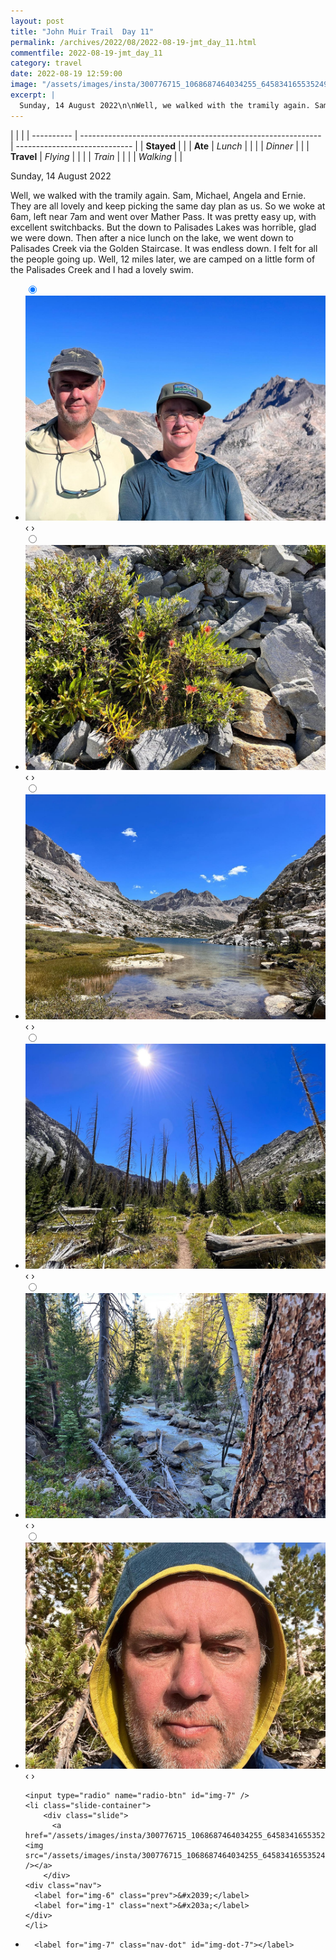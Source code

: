 ```yaml
---
layout: post
title: "John Muir Trail  Day 11"
permalink: /archives/2022/08/2022-08-19-jmt_day_11.html
commentfile: 2022-08-19-jmt_day_11
category: travel
date: 2022-08-19 12:59:00
image: "/assets/images/insta/300776715_1068687464034255_6458341655352498565_n_17936124344344732.jpg"
excerpt: |
  Sunday, 14 August 2022\n\nWell, we walked with the tramily again. Sam,  Michael, Angela and Ernie. They are all lovely and keep picking the same day plan as us. So we woke at 6am, left near 7am and went over Mather Pass. It was pretty easy up, with excellent switchbacks. But the down to Palisades Lakes was horrible, glad we were down. Then after a nice lunch on the lake, we went down to Palisades Creek via the Golden Staircase. It was endless down.  I felt for all the people going up. Well, 12 miles later, we are camped on a little form of the Palisades Creek and I had a lovely swim.
---
```


|            |                                                              |
| ---------- | ------------------------------------------------------------ | ----------------------------- |
| **Stayed** |  |
| **Ate**    | _Lunch_                                                      |          |
|            | _Dinner_                                                     |          |
| **Travel** | _Flying_                                                     |          |
|            | _Train_                                                      |          |
|            | _Walking_                                                    |          |


Sunday, 14 August 2022

Well, we walked with the tramily again. Sam,  Michael, Angela and Ernie. They are all lovely and keep picking the same day plan as us. So we woke at 6am, left near 7am and went over Mather Pass. It was pretty easy up, with excellent switchbacks. But the down to Palisades Lakes was horrible, glad we were down. Then after a nice lunch on the lake, we went down to Palisades Creek via the Golden Staircase. It was endless down.  I felt for all the people going up. Well, 12 miles later, we are camped on a little form of the Palisades Creek and I had a lovely swim.


<ul class="slides">
    <input type="radio" name="radio-btn" id="img-1" checked="checked" />
    <li class="slide-container">
        <div class="slide">
          <a href="/assets/images/insta/300429520_135085432562219_2462645468678383436_n_18252950707099709.jpg"><img src="/assets/images/insta/300429520_135085432562219_2462645468678383436_n_18252950707099709.jpg" /></a>
        </div>
    <div class="nav">
      <label for="img-7" class="prev">&#x2039;</label>
      <label for="img-2" class="next">&#x203a;</label>
    </div>
    </li>
        <input type="radio" name="radio-btn" id="img-2"  />
    <li class="slide-container">
        <div class="slide">
          <a href="/assets/images/insta/300199189_970069191054458_3820841015746808193_n_17947728116127758.jpg"><img src="/assets/images/insta/300199189_970069191054458_3820841015746808193_n_17947728116127758.jpg" /></a>
        </div>
    <div class="nav">
      <label for="img-1" class="prev">&#x2039;</label>
      <label for="img-3" class="next">&#x203a;</label>
    </div>
    </li>
        <input type="radio" name="radio-btn" id="img-3"  />
    <li class="slide-container">
        <div class="slide">
          <a href="/assets/images/insta/299992460_1167557440769968_304498847648469800_n_17960474593804347.jpg"><img src="/assets/images/insta/299992460_1167557440769968_304498847648469800_n_17960474593804347.jpg" /></a>
        </div>
    <div class="nav">
      <label for="img-2" class="prev">&#x2039;</label>
      <label for="img-4" class="next">&#x203a;</label>
    </div>
    </li>
        <input type="radio" name="radio-btn" id="img-4"  />
    <li class="slide-container">
        <div class="slide">
          <a href="/assets/images/insta/299810729_1999706486884450_8527854207091911270_n_17942487809220615.jpg"><img src="/assets/images/insta/299810729_1999706486884450_8527854207091911270_n_17942487809220615.jpg" /></a>
        </div>
    <div class="nav">
      <label for="img-3" class="prev">&#x2039;</label>
      <label for="img-5" class="next">&#x203a;</label>
    </div>
    </li>
        <input type="radio" name="radio-btn" id="img-5"  />
    <li class="slide-container">
        <div class="slide">
          <a href="/assets/images/insta/300147610_156981590267429_1439207012246521528_n_17934929288236296.jpg"><img src="/assets/images/insta/300147610_156981590267429_1439207012246521528_n_17934929288236296.jpg" /></a>
        </div>
    <div class="nav">
      <label for="img-4" class="prev">&#x2039;</label>
      <label for="img-6" class="next">&#x203a;</label>
    </div>
    </li>
        <input type="radio" name="radio-btn" id="img-6"  />
    <li class="slide-container">
        <div class="slide">
          <a href="/assets/images/insta/299912853_1207955233315428_5552158534535270457_n_18051248485343562.jpg"><img src="/assets/images/insta/299912853_1207955233315428_5552158534535270457_n_18051248485343562.jpg" /></a>
        </div>
    <div class="nav">
      <label for="img-5" class="prev">&#x2039;</label>
      <label for="img-7" class="next">&#x203a;</label>
    </div>
    </li>
    
    <input type="radio" name="radio-btn" id="img-7" />
    <li class="slide-container">
        <div class="slide">
          <a href="/assets/images/insta/300776715_1068687464034255_6458341655352498565_n_17936124344344732.jpg"><img src="/assets/images/insta/300776715_1068687464034255_6458341655352498565_n_17936124344344732.jpg" /></a>
        </div>
    <div class="nav">
      <label for="img-6" class="prev">&#x2039;</label>
      <label for="img-1" class="next">&#x203a;</label>
    </div>
    </li>
			
<li class="nav-dots">
      <label for="img-1" class="nav-dot" id="img-dot-1"></label>
      <label for="img-2" class="nav-dot" id="img-dot-2"></label>
      <label for="img-3" class="nav-dot" id="img-dot-3"></label>
      <label for="img-4" class="nav-dot" id="img-dot-4"></label>
      <label for="img-5" class="nav-dot" id="img-dot-5"></label>
      <label for="img-6" class="nav-dot" id="img-dot-6"></label>

      <label for="img-7" class="nav-dot" id="img-dot-7"></label>

</li>
</ul>        
             

		